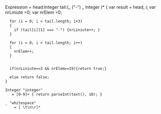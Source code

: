 Expression
  = head:Integer  tail:(_ ("-") _ Integer )* {
      var result = head, i;
      var nrLiniute =0;
      var nrElem =0;      

      for (i = 0; i < tail.length; i+3)
      {     
        if (tail[i][1] === "-") {nrLiniute++; }
      }
      
      for (i = 0; i < tail.length; i++)
      {     
        nrElem++;
      }


      if(nrLiniute==3 && nrElem==19){return true;}

      else return false;
    }

    Integer "integer"
       = [0-9]+ { return parseInt(text(), 10); }

    _ "whitespace"
        = [ \t\n\r]*

